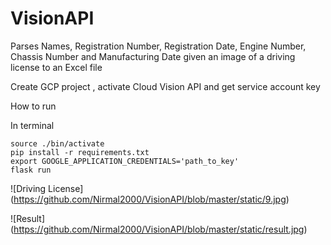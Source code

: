 # VisionAPI

Parses Names, Registration Number, Registration Date, Engine Number, Chassis Number and Manufacturing Date given an image of a driving license to an Excel file

Create GCP project , activate Cloud Vision API and get service account key

How to run

In terminal

```
source ./bin/activate
pip install -r requirements.txt
export GOOGLE_APPLICATION_CREDENTIALS='path_to_key'
flask run
```

![Driving License]
(https://github.com/Nirmal2000/VisionAPI/blob/master/static/9.jpg)

![Result]
(https://github.com/Nirmal2000/VisionAPI/blob/master/static/result.jpg)
